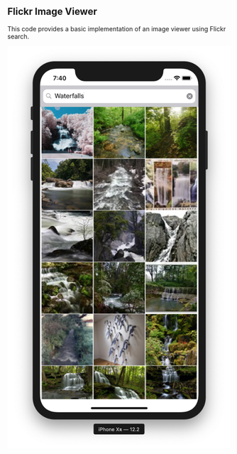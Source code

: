 ##  Flickr Image Viewer
This code provides a basic implementation of an image viewer using Flickr search.

![Screenshot](screen-capture.png)
